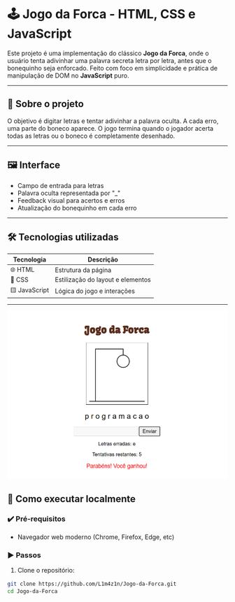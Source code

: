 # 🕹️ Jogo da Forca - HTML, CSS e JavaScript

Este projeto é uma implementação do clássico **Jogo da Forca**, onde o usuário tenta adivinhar uma palavra secreta letra por letra, antes que o bonequinho seja enforcado. Feito com foco em simplicidade e prática de manipulação de DOM no **JavaScript** puro.

---

## 📌 Sobre o projeto

O objetivo é digitar letras e tentar adivinhar a palavra oculta. A cada erro, uma parte do boneco aparece. O jogo termina quando o jogador acerta todas as letras ou o boneco é completamente desenhado.

---

## 🖼️ Interface

- Campo de entrada para letras
- Palavra oculta representada por "_"
- Feedback visual para acertos e erros
- Atualização do bonequinho em cada erro

---

## 🛠 Tecnologias utilizadas

| Tecnologia   | Descrição                      |
|--------------|----------------------------------|
| 🌐 HTML       | Estrutura da página              |
| 🎨 CSS        | Estilização do layout e elementos |
| 🟨 JavaScript | Lógica do jogo e interações       |

---

![Screenshot do jogo](imagens/demonstracao.png)


## 🚀 Como executar localmente

### ✔️ Pré-requisitos

- Navegador web moderno (Chrome, Firefox, Edge, etc)

### ▶️ Passos

1. Clone o repositório:

```bash
git clone https://github.com/L1m4z1n/Jogo-da-Forca.git
cd Jogo-da-Forca
